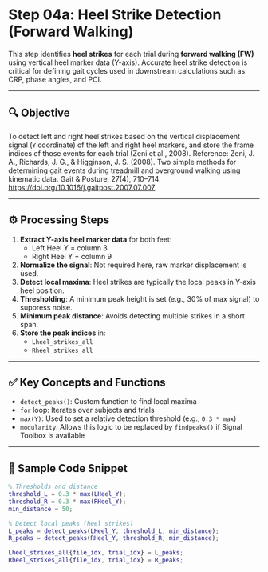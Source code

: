 # Step 04a: Heel Strike Detection (Forward Walking)

This step identifies **heel strikes** for each trial during **forward walking (FW)** using vertical heel marker data (Y-axis). Accurate heel strike detection is critical for defining gait cycles used in downstream calculations such as CRP, phase angles, and PCI.

---

## 🔍 Objective

To detect left and right heel strikes based on the vertical displacement signal (`Y` coordinate) of the left and right heel markers, and store the frame indices of those events for each trial (Zeni et al., 2008). 
Reference: Zeni, J. A., Richards, J. G., & Higginson, J. S. (2008). Two simple methods for determining gait events during treadmill and overground walking using kinematic data. Gait & Posture, 27(4), 710–714. https://doi.org/10.1016/j.gaitpost.2007.07.007

---

## ⚙️ Processing Steps

1. **Extract Y-axis heel marker data** for both feet:
   - Left Heel Y = column 3
   - Right Heel Y = column 9
2. **Normalize the signal**: Not required here, raw marker displacement is used.
3. **Detect local maxima**: Heel strikes are typically the local peaks in Y-axis heel position.
4. **Thresholding**: A minimum peak height is set (e.g., 30% of max signal) to suppress noise.
5. **Minimum peak distance**: Avoids detecting multiple strikes in a short span.
6. **Store the peak indices** in:
   - `Lheel_strikes_all`
   - `Rheel_strikes_all`

---

## ✅ Key Concepts and Functions

- `detect_peaks()`: Custom function to find local maxima
- `for` loop: Iterates over subjects and trials
- `max(Y)`: Used to set a relative detection threshold (e.g., `0.3 * max`)
- `modularity`: Allows this logic to be replaced by `findpeaks()` if Signal Toolbox is available

---

## 🧪 Sample Code Snippet

```matlab
% Thresholds and distance
threshold_L = 0.3 * max(LHeel_Y);
threshold_R = 0.3 * max(RHeel_Y);
min_distance = 50;

% Detect local peaks (heel strikes)
L_peaks = detect_peaks(LHeel_Y, threshold_L, min_distance);
R_peaks = detect_peaks(RHeel_Y, threshold_R, min_distance);

Lheel_strikes_all{file_idx, trial_idx} = L_peaks;
Rheel_strikes_all{file_idx, trial_idx} = R_peaks;
